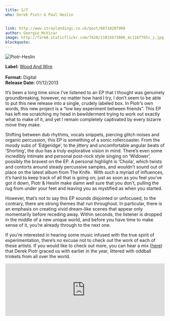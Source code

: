 ```yaml
---
title: S/T
who: Derek Piotr & Paul Heslin


link: http://www.straylandings.co.uk/post/68718207908
author: Georgie_McVicar
image: http://farm8.staticflickr.com/7420/11015673886_4c11bf765c_z.jpg
blockquote:
---
```


![Piotr-Heslin](http://farm6.staticflickr.com/5535/11015613125_ec4102148a_t.jpg)

**Label:** [Wood And Wire](http://woodandwire.com.au/releases/)  
<br>**Format:** Digital
<br>**Release Date:** 01/12/2013

It’s been a long time since I’ve listened to an EP that I thought was genuinely groundbreaking, however, no matter how hard I try, I don’t seem to be able to put this new release into a single, crudely labeled box. In Piotr’s own words, this new project is a “low key experiment between friends”. This EP has left me scratching my head in bewilderment trying to work out exactly what to make of it, and yet I remain completely captivated by every bizarre move they make. 

Shifting between dub rhythms, vocals snippets, piercing glitch noises and organic percussion, this EP is something of a sonic rollercoaster. From the moody subs of ‘Edgeridge’, to the jittery and uncomfortable angular beats of ‘Shorting’, the duo has a truly explorative vision in mind. There’s even some incredibly intimate and personal post-rock style singing on ‘Widower’, possibly the bravest on the EP. A personal highlight is ‘Choila’, which twists and contorts around steady percussive samples, and wouldn’t sound out of place on the latest album from The Knife.  With such a myriad of influences, it’s hard to keep track of all that is going on; just as soon as you feel you’ve got it down, Piotr & Heslin make damn well sure that you don’t, pulling the rug from under your feet and leaving you as mystified as when you started.

However, that’s not to say this EP sounds disjointed or unfocused, to the contrary, there are strong themes that run throughout. In particular, there is an emphasis on creating vivid dream-like scenes that appear only momentarily before receding away. Within seconds, the listener is dropped in the middle of a new unique world, and before you have time to make sense of it, you’re already through to the next one. 

If you’re interested in hearing some music infused with the true spirit of experimentation, there’s no excuse not to check out the work of each of these artists. If you would like to check out more, you can hear a mix ([here](http://www.straylandings.co.uk/post/66715091109/0023-derek-piotr)) that Derek Piotr graced us with earlier in the year, littered with oddball trinkets from all over the world.

<iframe frameborder="no" height="166" scrolling="no" src="https://w.soundcloud.com/player/?url=https%3A//api.soundcloud.com/tracks/120980515" width="100%"></iframe>